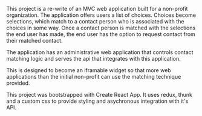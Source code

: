 This project is a re-write of an MVC web application built for a non-profit organization. The application offers users a list of choices.
Choices become selections, which match to a contact person who is associated with the choices in some way.
Once a contact person is matched with the selections the end user has made, the end user has the option to request contact from their matched contact.

The application has an administrative web application that controls contact matching logic and serves the api that integrates with this application.

This is designed to become an iframable widget so that more web applications than the initial non-profit can use the matching technique provided.

This project was bootstrapped with Create React App. It uses redux, thunk and a custom css to provide styling and asychronous integration with it's API.